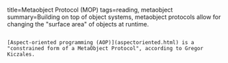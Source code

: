 title=Metaobject Protocol (MOP)
tags=reading, metaobject
summary=Building on top of object systems, metaobject protocols allow for changing the "surface area" of objects at runtime.
~~~~~~

[Aspect-oriented programming (AOP)](aspectoriented.html) is a "constrained form of a MetaObject Protocol", according to Gregor Kiczales.

